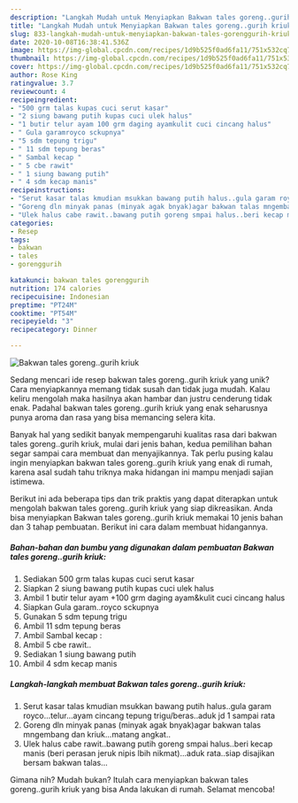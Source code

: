 ```yaml
---
description: "Langkah Mudah untuk Menyiapkan Bakwan tales goreng..gurih kriuk yang Enak"
title: "Langkah Mudah untuk Menyiapkan Bakwan tales goreng..gurih kriuk yang Enak"
slug: 833-langkah-mudah-untuk-menyiapkan-bakwan-tales-gorenggurih-kriuk-yang-enak
date: 2020-10-08T16:38:41.536Z
image: https://img-global.cpcdn.com/recipes/1d9b525f0ad6fa11/751x532cq70/bakwan-tales-gorenggurih-kriuk-foto-resep-utama.jpg
thumbnail: https://img-global.cpcdn.com/recipes/1d9b525f0ad6fa11/751x532cq70/bakwan-tales-gorenggurih-kriuk-foto-resep-utama.jpg
cover: https://img-global.cpcdn.com/recipes/1d9b525f0ad6fa11/751x532cq70/bakwan-tales-gorenggurih-kriuk-foto-resep-utama.jpg
author: Rose King
ratingvalue: 3.7
reviewcount: 4
recipeingredient:
- "500 grm talas kupas cuci serut kasar"
- "2 siung bawang putih kupas cuci ulek halus"
- "1 butir telur ayam 100 grm daging ayamkulit cuci cincang halus"
- " Gula garamroyco sckupnya"
- "5 sdm tepung trigu"
- " 11 sdm tepung beras"
- " Sambal kecap "
- " 5 cbe rawit"
- " 1 siung bawang putih"
- " 4 sdm kecap manis"
recipeinstructions:
- "Serut kasar talas kmudian msukkan bawang putih halus..gula garam royco...telur...ayam cincang tepung trigu/beras..aduk jd 1 sampai rata"
- "Goreng dln minyak panas (minyak agak bnyak)agar bakwan talas mngembang dan kriuk...matang angkat.."
- "Ulek halus cabe rawit..bawang putih goreng smpai halus..beri kecap manis (beri perasan jeruk nipis lbih nikmat)...aduk rata..siap disajikan bersam bakwan talas..."
categories:
- Resep
tags:
- bakwan
- tales
- gorenggurih

katakunci: bakwan tales gorenggurih 
nutrition: 174 calories
recipecuisine: Indonesian
preptime: "PT24M"
cooktime: "PT54M"
recipeyield: "3"
recipecategory: Dinner

---
```



![Bakwan tales goreng..gurih kriuk](https://img-global.cpcdn.com/recipes/1d9b525f0ad6fa11/751x532cq70/bakwan-tales-gorenggurih-kriuk-foto-resep-utama.jpg)

Sedang mencari ide resep bakwan tales goreng..gurih kriuk yang unik? Cara menyiapkannya memang tidak susah dan tidak juga mudah. Kalau keliru mengolah maka hasilnya akan hambar dan justru cenderung tidak enak. Padahal bakwan tales goreng..gurih kriuk yang enak seharusnya punya aroma dan rasa yang bisa memancing selera kita.



Banyak hal yang sedikit banyak mempengaruhi kualitas rasa dari bakwan tales goreng..gurih kriuk, mulai dari jenis bahan, kedua pemilihan bahan segar sampai cara membuat dan menyajikannya. Tak perlu pusing kalau ingin menyiapkan bakwan tales goreng..gurih kriuk yang enak di rumah, karena asal sudah tahu triknya maka hidangan ini mampu menjadi sajian istimewa.


Berikut ini ada beberapa tips dan trik praktis yang dapat diterapkan untuk mengolah bakwan tales goreng..gurih kriuk yang siap dikreasikan. Anda bisa menyiapkan Bakwan tales goreng..gurih kriuk memakai 10 jenis bahan dan 3 tahap pembuatan. Berikut ini cara dalam membuat hidangannya.

<!--inarticleads1-->

##### Bahan-bahan dan bumbu yang digunakan dalam pembuatan Bakwan tales goreng..gurih kriuk:

1. Sediakan 500 grm talas kupas cuci serut kasar
1. Siapkan 2 siung bawang putih kupas cuci ulek halus
1. Ambil 1 butir telur ayam +100 grm daging ayam&amp;kulit cuci cincang halus
1. Siapkan  Gula garam..royco sckupnya
1. Gunakan 5 sdm tepung trigu
1. Ambil  11 sdm tepung beras
1. Ambil  Sambal kecap :
1. Ambil  5 cbe rawit..
1. Sediakan  1 siung bawang putih
1. Ambil  4 sdm kecap manis




<!--inarticleads2-->

##### Langkah-langkah membuat Bakwan tales goreng..gurih kriuk:

1. Serut kasar talas kmudian msukkan bawang putih halus..gula garam royco...telur...ayam cincang tepung trigu/beras..aduk jd 1 sampai rata
1. Goreng dln minyak panas (minyak agak bnyak)agar bakwan talas mngembang dan kriuk...matang angkat..
1. Ulek halus cabe rawit..bawang putih goreng smpai halus..beri kecap manis (beri perasan jeruk nipis lbih nikmat)...aduk rata..siap disajikan bersam bakwan talas...




Gimana nih? Mudah bukan? Itulah cara menyiapkan bakwan tales goreng..gurih kriuk yang bisa Anda lakukan di rumah. Selamat mencoba!
